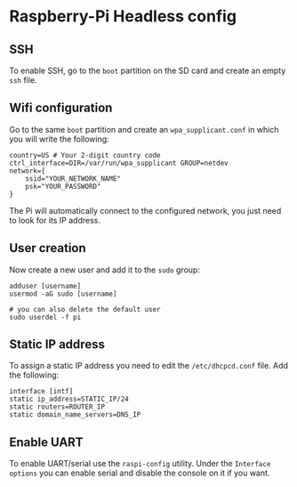 # Raspberry-Pi Headless config

## SSH

To enable SSH, go to the `boot` partition on the SD card and create an empty `ssh` file.

## Wifi configuration

Go to the same `boot` partition and create an `wpa_supplicant.conf` in which you will write the following:

```
country=US # Your 2-digit country code
ctrl_interface=DIR=/var/run/wpa_supplicant GROUP=netdev
network={
    ssid="YOUR_NETWORK_NAME"
    psk="YOUR_PASSWORD"
}
```

The Pi will automatically connect to the configured network, you just need to look for its IP address.

## User creation

Now create a new user and add it to the `sudo` group:

```
adduser [username]
usermod -aG sudo [username]

# you can also delete the default user
sudo userdel -f pi
```

## Static IP address

To assign a static IP address you need to edit the `/etc/dhcpcd.conf` file. Add the following:

```
interface [intf]
static ip_address=STATIC_IP/24
static routers=ROUTER_IP
static domain_name_servers=DNS_IP
```

## Enable UART

To enable UART/serial use the `raspi-config` utility. Under the `Interface options` you can enable serial and disable the console on it if you want.